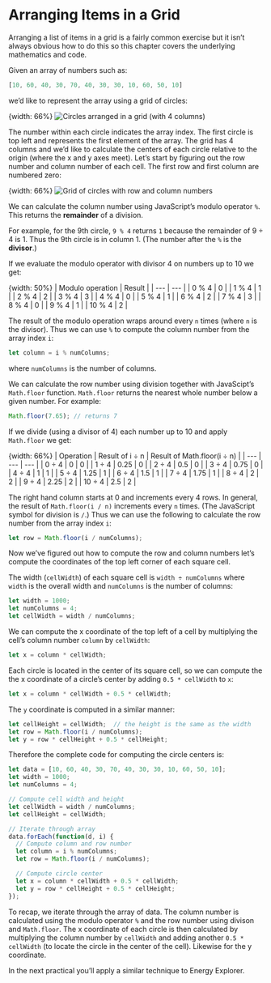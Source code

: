# Arranging Items in a Grid

Arranging a list of items in a grid is a fairly common exercise but it isn’t always obvious how to do this so this chapter covers the underlying mathematics and code.

Given an array of numbers such as:

```js
[10, 60, 40, 30, 70, 40, 30, 30, 10, 60, 50, 10]
```

we’d like to represent the array using a grid of circles:

{width: 66%}
![Circles arranged in a grid (with 4 columns)](4a336aec62a1d1661056d9b0888e201e.png)

The number within each circle indicates the array index. The first circle is top left and represents the first element of the array. The grid has 4 columns and we’d like to calculate the centers of each circle relative to the origin (where the x and y axes meet). Let’s start by figuring out the row number and column number of each cell. The first row and first column are numbered zero:

{width: 66%}
![Grid of circles with row and column numbers](b2f7bd870b8ead0fe8a17d81bd2e0a69.png)

We can calculate the column number using JavaScript’s modulo operator `%`. This returns the **remainder** of a division.

For example, for the 9th circle, `9 % 4` returns `1` because the remainder of 9 ÷ 4 is 1. Thus the 9th circle is in column 1. (The number after the `%` is the **divisor**.)

If we evaluate the modulo operator with divisor 4 on numbers up to 10 we get:

{width: 50%}
| Modulo operation | Result |
| --- | --- |
| 0 % 4 | 0   |
| 1 % 4 | 1   |
| 2 % 4 | 2   |
| 3 % 4 | 3   |
| 4 % 4 | 0   |
| 5 % 4 | 1   |
| 6 % 4 | 2   |
| 7 % 4 | 3   |
| 8 % 4 | 0   |
| 9 % 4 | 1   |
| 10 % 4 | 2   |

The result of the modulo operation wraps around every `n` times (where `n` is the divisor). Thus we can use `%` to compute the column number from the array index `i`:

```js
let column = i % numColumns;
```

where `numColumns` is the number of columns.

We can calculate the row number using division together with JavaScipt’s `Math.floor` function. `Math.floor` returns the nearest whole number below a given number. For example:

```js
Math.floor(7.65); // returns 7
```

If we divide (using a divisor of 4) each number up to 10 and apply `Math.floor` we get:

{width: 66%}
| Operation | Result of i ÷ n | Result of Math.floor(i ÷ n) |
| --- | --- | --- |
| 0 ÷ 4 | 0   | 0   |
| 1 ÷ 4 | 0.25 | 0   |
| 2 ÷ 4 | 0.5 | 0   |
| 3 ÷ 4 | 0.75 | 0   |
| 4 ÷ 4 | 1   | 1   |
| 5 ÷ 4 | 1.25 | 1   |
| 6 ÷ 4 | 1.5 | 1   |
| 7 ÷ 4 | 1.75 | 1   |
| 8 ÷ 4 | 2   | 2   |
| 9 ÷ 4 | 2.25 | 2   |
| 10 ÷ 4 | 2.5 | 2   |

The right hand column starts at 0 and increments every 4 rows. In general, the result of `Math.floor(i / n)` increments every `n` times. (The JavaScript symbol for division is `/`.) Thus we can use the following to calculate the row number from the array index `i`:

```js
let row = Math.floor(i / numColumns);
```

Now we’ve figured out how to compute the row and column numbers let’s compute the coordinates of the top left corner of each square cell.

The width (`cellWidth`) of each square cell is `width ÷ numColumns` where `width` is the overall width and `numColumns` is the number of columns:

```js
let width = 1000;
let numColumns = 4;
let cellWidth = width / numColumns;
```

We can compute the x coordinate of the top left of a cell by multiplying the cell’s column number `column` by `cellWidth`:

```js
let x = column * cellWidth;
```

Each circle is located in the center of its square cell, so we can compute the the x coordinate of a circle’s center by adding `0.5 * cellWidth` to `x`:

```js
let x = column * cellWidth + 0.5 * cellWidth;
```

The `y` coordinate is computed in a similar manner:

```js
let cellHeight = cellWidth;  // the height is the same as the width
let row = Math.floor(i / numColumns);
let y = row * cellHeight + 0.5 * cellHeight;
```

Therefore the complete code for computing the circle centers is:

```js
let data = [10, 60, 40, 30, 70, 40, 30, 30, 10, 60, 50, 10];
let width = 1000;
let numColumns = 4;

// Compute cell width and height
let cellWidth = width / numColumns;
let cellHeight = cellWidth;

// Iterate through array
data.forEach(function(d, i) {
  // Compute column and row number
  let column = i % numColumns;
  let row = Math.floor(i / numColumns);

  // Compute circle center
  let x = column * cellWidth + 0.5 * cellWidth;
  let y = row * cellHeight + 0.5 * cellHeight;
});
```

To recap, we iterate through the array of data. The column number is calculated using the modulo operator `%` and the row number using divison and `Math.floor`. The x coordinate of each circle is then calculated by multiplying the column number by `cellWidth` and adding another `0.5 * cellWidth` (to locate the circle in the center of the cell). Likewise for the y coordinate.

In the next practical you’ll apply a similar technique to Energy Explorer.